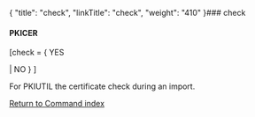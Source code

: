 {
    "title": "check",
    "linkTitle": "check",
    "weight": "410"
}### <span id="check"></span>check

#### PKICER

\[check = { YES
| NO } \]

For PKIUTIL the certificate check during an import.

[Return to Command index](../../)
